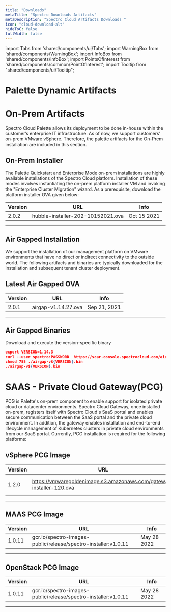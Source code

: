 ```yaml
---
title: "Downloads"
metaTitle: "Spectro Downloads Artifacts"
metaDescription: "Spectro Cloud Artifacts Downloads "
icon: "cloud-download-alt"
hideToC: false
fullWidth: false
---
```


import Tabs from 'shared/components/ui/Tabs';
import WarningBox from 'shared/components/WarningBox';
import InfoBox from 'shared/components/InfoBox';
import PointsOfInterest from 'shared/components/common/PointOfInterest';
import Tooltip from "shared/components/ui/Tooltip";



# Palette Dynamic Artifacts


# On-Prem Artifacts

Spectro Cloud Palette allows its deployment to be done in-house within the customer’s enterprise IT infrastructure. As of now, we support customers’ on-prem VMware vSphere. Therefore, the palette artifacts for the On-Prem installation are included in this section.

## On-Prem Installer 

The Palette Quickstart and Enterprise Mode on-prem installations are highly available installations of the Spectro Cloud platform. Installation of these modes involves instantiating the on-prem platform installer VM and invoking the "Enterprise Cluster Migration" wizard. As a prerequisite, download the platform installer OVA given below:

|Version|URL|Info|
|--|---|--|
|2.0.2|hubble-installer-202-10152021.ova|Oct 15 2021|
------


## Air Gapped Installation

We support the installation of our management platform on VMware environments that have no direct or indirect connectivity to the outside world. The following artifacts and binaries are typically downloaded for the installation and subsequent tenant cluster deployment.

## Latest Air Gapped OVA

|Version|URL|Info|
|---|---|--|
|2.0.1|airgap-v1.14.27.ova|Sep 21, 2021|
------

## Air Gapped Binaries
Download and execute the version-specific binary

```json
export VERSION=1.14.3
curl --user spectro:PASSWORD  https://scar.console.spectrocloud.com/airgap/packs/airgap-v${VERSION}.bin -o airgap-v${VERSION}.bin
chmod 755 ./airgap-v${VERSION}.bin
./airgap-v${VERSION}.bin
```

# SAAS - Private Cloud Gateway(PCG)
 PCG is Palette's on-prem component to enable support for isolated private cloud or datacenter environments. Spectro Cloud Gateway, once installed on-prem, registers itself with Spectro Cloud's SaaS portal and enables secure communication between the SaaS portal and the private cloud environment. In addition, the gateway enables installation and end-to-end lifecycle management of Kubernetes clusters in private cloud environments from our SaaS portal. Currently, PCG installation is required for the following platforms:


## vSphere PCG Image

|Version|URL|Info|
|---|---|--|
|1.2.0|https://vmwaregoldenimage.s3.amazonaws.com/gateway-installer-120.ova|May 29 2022|
------

## MAAS PCG Image

|Version|URL|Info|
|---|---|--|
|1.0.11|gcr.io/spectro-images-public/release/spectro-installer:v1.0.11|May 28 2022|
---------

## OpenStack PCG Image

|Version|URL|Info|
|---|---|--|
|1.0.11|gcr.io/spectro-images-public/release/spectro-installer:v1.0.11|May 28 2022|
-------



